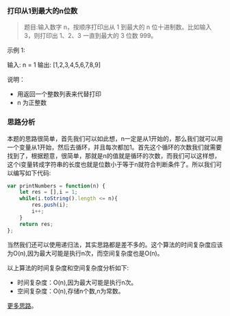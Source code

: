 ### 打印从1到最大的n位数

> 题目:输入数字 n，按顺序打印出从 1 到最大的 n 位十进制数。比如输入 3，则打印出 1、2、3 一直到最大的 3 位数 999。

示例 1:

输入: n = 1
输出: [1,2,3,4,5,6,7,8,9]
 

说明：

* 用返回一个整数列表来代替打印
* n 为正整数

### 思路分析

本题的思路很简单，首先我们可以如此想，n一定是从1开始的，那么我们就可以用一个变量从1开始，然后去循环，并且每次都加1。首先这个循环的次数我们就需要找到了，根据题意，很简单，那就是n的值就是循环的次数，而我们可以这样想，这个i变量转成字符串的长度也就是位数小于等于n就符合判断条件了。所以我们可以编写如下代码:

```js
var printNumbers = function(n) {
    let res = [],i = 1;
    while(i.toString().length <= n){
        res.push(i);
        i++;
    }
    return res;
};
```

当然我们还可以使用递归法，其实思路都是差不多的。这个算法的时间复杂度应该为O(n),因为最大可能是执行n次，而空间复杂度也是O(n)。

以上算法的时间复杂度和空间复杂度分析如下:

* 时间复杂度：O(n),因为最大可能是执行n次。
* 空间复杂度：O(n),存储n个数,n为常数。

[更多思路](https://leetcode.cn/problems/da-yin-cong-1dao-zui-da-de-nwei-shu-lcof/solution/mian-shi-ti-17-da-yin-cong-1-dao-zui-da-de-n-wei-2/)。

